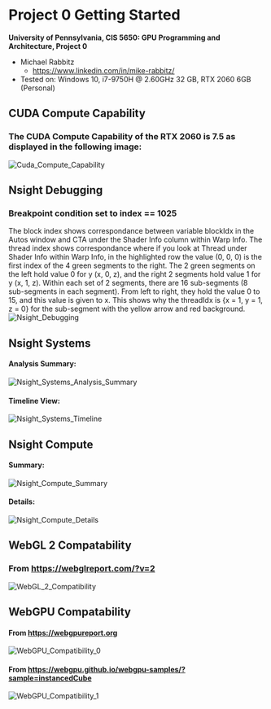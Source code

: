 Project 0 Getting Started
====================

**University of Pennsylvania, CIS 5650: GPU Programming and Architecture, Project 0**

* Michael Rabbitz
  * https://www.linkedin.com/in/mike-rabbitz/
* Tested on: Windows 10, i7-9750H @ 2.60GHz 32 GB, RTX 2060 6GB (Personal)

## CUDA Compute Capability
### The CUDA Compute Capability of the RTX 2060 is 7.5 as displayed in the following image:
![Cuda_Compute_Capability](images/CudaComputeCapability.PNG)

## Nsight Debugging
### Breakpoint condition set to index == 1025
The block index shows correspondance between variable blockIdx in the Autos window and CTA under the Shader Info column within Warp Info.
The thread index shows correspondance where if you look at Thread under Shader Info within Warp Info, in the highlighted row the value (0, 0, 0) is the first index of the 4 green segments to the right. The 2 green segments on the left hold value 0 for y (x, 0, z), and the right 2 segments hold value 1 for y (x, 1, z). Within each set of 2 segments, there are 16 sub-segments (8 sub-segments in each segment). From left to right, they hold the value 0 to 15, and this value is given to x. This shows why the threadIdx is {x = 1, y = 1, z = 0} for the sub-segment with the yellow arrow and red background.
![Nsight_Debugging](images/NsightDebugging.PNG)

## Nsight Systems
#### Analysis Summary:
![Nsight_Systems_Analysis_Summary](images/NsightSystems_AnalysisSummary.PNG)
#### Timeline View:
![Nsight_Systems_Timeline](images/NsightSystems_Timeline.PNG)

## Nsight Compute
#### Summary:
![Nsight_Compute_Summary](images/NsightCompute_Summary.PNG)
#### Details:
![Nsight_Compute_Details](images/NsightCompute_Details.PNG)

## WebGL 2 Compatability
### From https://webglreport.com/?v=2
![WebGL_2_Compatibility](images/WebGL_2_Compatibility.PNG)

## WebGPU Compatability
#### From https://webgpureport.org
![WebGPU_Compatibility_0](images/WebGPU_Compatibility_0.PNG)
#### From https://webgpu.github.io/webgpu-samples/?sample=instancedCube
![WebGPU_Compatibility_1](images/WebGPU_Compatibility_1.PNG)









